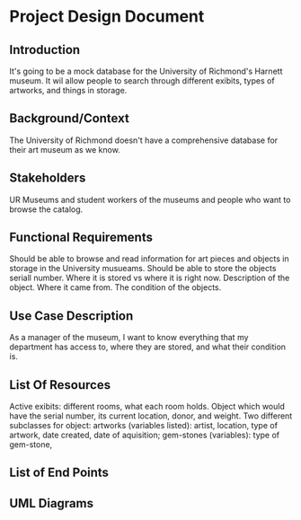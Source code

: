 # Project Design Document

## Introduction
It's going to be a mock database for the University of Richmond's Harnett museum. It wil allow people to search through different exibits, types of artworks, and things in storage. 

## Background/Context
The University of Richmond doesn't have a comprehensive database for their art museum as we know.

## Stakeholders
UR Museums and student workers of the museums and people who want to browse the catalog.

## Functional Requirements
Should be able to browse and read information for art pieces and objects in storage in the University musueams. Should be able to store the objects seriall number. Where it is stored vs where it is right now. Description of the object. Where it came from. The condition of the objects.

## Use Case Description
As a manager of the museum, I want to know everything that my department has access to, where they are stored, and what their condition is. 

## List Of Resources
Active exibits: different rooms, what each room holds. Object which would have the serial number, its current location, donor, and weight. Two different subclasses for object: artworks (variables listed): artist, location, type of artwork, date created, date of aquisition; gem-stones (variables): type of gem-stone, 

## List of End Points


## UML Diagrams

